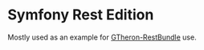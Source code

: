 # Symfony Rest Edition

Mostly used as an example for [GTheron-RestBundle](https://github.com/GTheron/RestBundle) use.